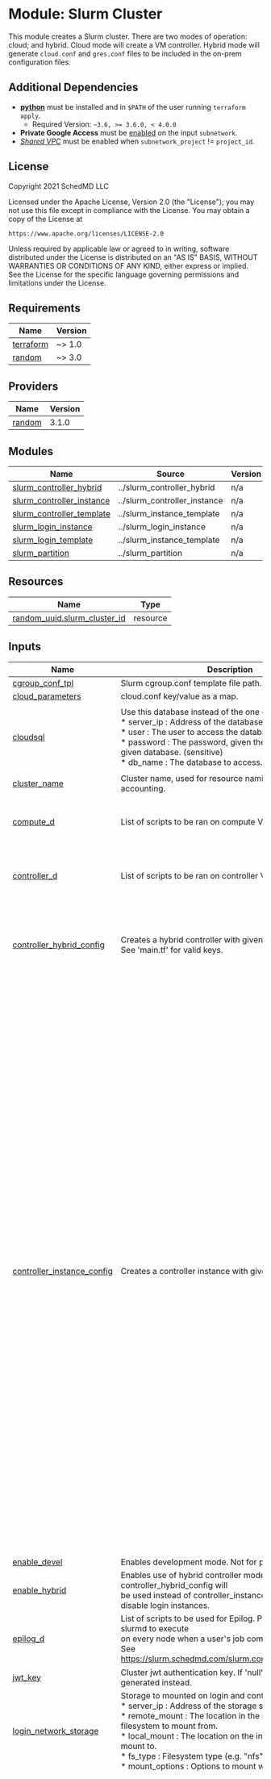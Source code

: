 # Module: Slurm Cluster

This module creates a Slurm cluster. There are two modes of operation: cloud;
and hybrid. Cloud mode will create a VM controller. Hybrid mode will generate
`cloud.conf` and `gres.conf` files to be included in the on-prem configuration
files.

## Additional Dependencies

* [**python**](https://www.python.org/) must be installed and in `$PATH` of the
user running `terraform apply`.
  * Required Version: `~3.6, >= 3.6.0, < 4.0.0`
* **Private Google Access** must be
[enabled](https://cloud.google.com/vpc/docs/configure-private-google-access)
on the input `subnetwork`.
* [*Shared VPC*](https://cloud.google.com/vpc/docs/shared-vpc) must be enabled
when `subnetwork_project` != `project_id`.

## License

<!-- BEGINNING OF PRE-COMMIT-TERRAFORM DOCS HOOK -->
Copyright 2021 SchedMD LLC

Licensed under the Apache License, Version 2.0 (the "License");
you may not use this file except in compliance with the License.
You may obtain a copy of the License at

    https://www.apache.org/licenses/LICENSE-2.0

Unless required by applicable law or agreed to in writing, software
distributed under the License is distributed on an "AS IS" BASIS,
WITHOUT WARRANTIES OR CONDITIONS OF ANY KIND, either express or implied.
See the License for the specific language governing permissions and
limitations under the License.

## Requirements

| Name | Version |
|------|---------|
| <a name="requirement_terraform"></a> [terraform](#requirement\_terraform) | ~> 1.0 |
| <a name="requirement_random"></a> [random](#requirement\_random) | ~> 3.0 |

## Providers

| Name | Version |
|------|---------|
| <a name="provider_random"></a> [random](#provider\_random) | 3.1.0 |

## Modules

| Name | Source | Version |
|------|--------|---------|
| <a name="module_slurm_controller_hybrid"></a> [slurm\_controller\_hybrid](#module\_slurm\_controller\_hybrid) | ../slurm_controller_hybrid | n/a |
| <a name="module_slurm_controller_instance"></a> [slurm\_controller\_instance](#module\_slurm\_controller\_instance) | ../slurm_controller_instance | n/a |
| <a name="module_slurm_controller_template"></a> [slurm\_controller\_template](#module\_slurm\_controller\_template) | ../slurm_instance_template | n/a |
| <a name="module_slurm_login_instance"></a> [slurm\_login\_instance](#module\_slurm\_login\_instance) | ../slurm_login_instance | n/a |
| <a name="module_slurm_login_template"></a> [slurm\_login\_template](#module\_slurm\_login\_template) | ../slurm_instance_template | n/a |
| <a name="module_slurm_partition"></a> [slurm\_partition](#module\_slurm\_partition) | ../slurm_partition | n/a |

## Resources

| Name | Type |
|------|------|
| [random_uuid.slurm_cluster_id](https://registry.terraform.io/providers/hashicorp/random/latest/docs/resources/uuid) | resource |

## Inputs

| Name | Description | Type | Default | Required |
|------|-------------|------|---------|:--------:|
| <a name="input_cgroup_conf_tpl"></a> [cgroup\_conf\_tpl](#input\_cgroup\_conf\_tpl) | Slurm cgroup.conf template file path. | `string` | `null` | no |
| <a name="input_cloud_parameters"></a> [cloud\_parameters](#input\_cloud\_parameters) | cloud.conf key/value as a map. | `map(string)` | `{}` | no |
| <a name="input_cloudsql"></a> [cloudsql](#input\_cloudsql) | Use this database instead of the one on the controller.<br>* server\_ip : Address of the database server.<br>* user      : The user to access the database as.<br>* password  : The password, given the user, to access the given database. (sensitive)<br>* db\_name   : The database to access. | <pre>object({<br>    server_ip = string<br>    user      = string<br>    password  = string # sensitive<br>    db_name   = string<br>  })</pre> | `null` | no |
| <a name="input_cluster_name"></a> [cluster\_name](#input\_cluster\_name) | Cluster name, used for resource naming and slurm accounting. | `string` | n/a | yes |
| <a name="input_compute_d"></a> [compute\_d](#input\_compute\_d) | List of scripts to be ran on compute VM startup. | <pre>list(object({<br>    filename = string<br>    content  = string<br>  }))</pre> | `[]` | no |
| <a name="input_controller_d"></a> [controller\_d](#input\_controller\_d) | List of scripts to be ran on controller VM startup. | <pre>list(object({<br>    filename = string<br>    content  = string<br>  }))</pre> | `[]` | no |
| <a name="input_controller_hybrid_config"></a> [controller\_hybrid\_config](#input\_controller\_hybrid\_config) | Creates a hybrid controller with given configuration.<br>See 'main.tf' for valid keys. | <pre>object({<br>    google_app_cred_path = string<br>    slurm_bin_dir        = string<br>    slurm_scripts_dir    = string<br>    slurm_log_dir        = string<br>    output_dir           = string<br>  })</pre> | <pre>{<br>  "google_app_cred_path": null,<br>  "output_dir": ".",<br>  "slurm_bin_dir": "/usr/local/bin",<br>  "slurm_log_dir": "/var/log/slurm",<br>  "slurm_scripts_dir": null<br>}</pre> | no |
| <a name="input_controller_instance_config"></a> [controller\_instance\_config](#input\_controller\_instance\_config) | Creates a controller instance with given configuration. | <pre>object({<br>    access_config = list(object({<br>      nat_ip       = string<br>      network_tier = string<br>    }))<br>    additional_disks = list(object({<br>      disk_name    = string<br>      device_name  = string<br>      disk_size_gb = number<br>      disk_type    = string<br>      disk_labels  = map(string)<br>      auto_delete  = bool<br>      boot         = bool<br>    }))<br>    can_ip_forward         = bool<br>    disable_smt            = bool<br>    disk_auto_delete       = bool<br>    disk_labels            = map(string)<br>    disk_size_gb           = number<br>    disk_type              = string<br>    enable_confidential_vm = bool<br>    enable_oslogin         = bool<br>    enable_shielded_vm     = bool<br>    gpu = object({<br>      count = number<br>      type  = string<br>    })<br>    instance_template   = string<br>    labels              = map(string)<br>    machine_type        = string<br>    metadata            = map(string)<br>    min_cpu_platform    = string<br>    network_ip          = string<br>    on_host_maintenance = string<br>    preemptible         = bool<br>    region              = string<br>    service_account = object({<br>      email  = string<br>      scopes = list(string)<br>    })<br>    shielded_instance_config = object({<br>      enable_integrity_monitoring = bool<br>      enable_secure_boot          = bool<br>      enable_vtpm                 = bool<br>    })<br>    source_image_family  = string<br>    source_image_project = string<br>    source_image         = string<br>    static_ip            = string<br>    subnetwork_project   = string<br>    subnetwork           = string<br>    tags                 = list(string)<br>    zone                 = string<br>  })</pre> | <pre>{<br>  "access_config": [],<br>  "additional_disks": [],<br>  "can_ip_forward": false,<br>  "disable_smt": false,<br>  "disk_auto_delete": true,<br>  "disk_labels": {},<br>  "disk_size_gb": null,<br>  "disk_type": null,<br>  "enable_confidential_vm": false,<br>  "enable_oslogin": true,<br>  "enable_shielded_vm": false,<br>  "gpu": null,<br>  "instance_template": null,<br>  "labels": {},<br>  "machine_type": null,<br>  "metadata": {},<br>  "min_cpu_platform": null,<br>  "network_ip": null,<br>  "on_host_maintenance": null,<br>  "preemptible": false,<br>  "region": null,<br>  "service_account": null,<br>  "shielded_instance_config": null,<br>  "source_image": null,<br>  "source_image_family": null,<br>  "source_image_project": null,<br>  "static_ip": null,<br>  "subnetwork": "default",<br>  "subnetwork_project": null,<br>  "tags": [],<br>  "zone": null<br>}</pre> | no |
| <a name="input_enable_devel"></a> [enable\_devel](#input\_enable\_devel) | Enables development mode. Not for production use. | `bool` | `false` | no |
| <a name="input_enable_hybrid"></a> [enable\_hybrid](#input\_enable\_hybrid) | Enables use of hybrid controller mode. When true, controller\_hybrid\_config will<br>be used instead of controller\_instance\_config and will disable login instances. | `bool` | `false` | no |
| <a name="input_epilog_d"></a> [epilog\_d](#input\_epilog\_d) | List of scripts to be used for Epilog. Programs for the slurmd to execute<br>on every node when a user's job completes.<br>See https://slurm.schedmd.com/slurm.conf.html#OPT_Epilog. | <pre>list(object({<br>    filename = string<br>    content  = string<br>  }))</pre> | `[]` | no |
| <a name="input_jwt_key"></a> [jwt\_key](#input\_jwt\_key) | Cluster jwt authentication key. If 'null', then a key will be generated instead. | `string` | `null` | no |
| <a name="input_login_network_storage"></a> [login\_network\_storage](#input\_login\_network\_storage) | Storage to mounted on login and controller instances<br>* server\_ip     : Address of the storage server.<br>* remote\_mount  : The location in the remote instance filesystem to mount from.<br>* local\_mount   : The location on the instance filesystem to mount to.<br>* fs\_type       : Filesystem type (e.g. "nfs").<br>* mount\_options : Options to mount with. | <pre>list(object({<br>    server_ip     = string<br>    remote_mount  = string<br>    local_mount   = string<br>    fs_type       = string<br>    mount_options = string<br>  }))</pre> | `[]` | no |
| <a name="input_login_node_groups"></a> [login\_node\_groups](#input\_login\_node\_groups) | List of slurm login instance definitions. | <pre>list(object({<br>    access_config = list(object({<br>      nat_ip       = string<br>      network_tier = string<br>    }))<br>    additional_disks = list(object({<br>      disk_name    = string<br>      device_name  = string<br>      disk_size_gb = number<br>      disk_type    = string<br>      disk_labels  = map(string)<br>      auto_delete  = bool<br>      boot         = bool<br>    }))<br>    can_ip_forward         = bool<br>    disable_smt            = bool<br>    disk_auto_delete       = bool<br>    disk_labels            = map(string)<br>    disk_size_gb           = number<br>    disk_type              = string<br>    enable_confidential_vm = bool<br>    enable_oslogin         = bool<br>    enable_shielded_vm     = bool<br>    gpu = object({<br>      count = number<br>      type  = string<br>    })<br>    group_name          = string<br>    instance_template   = string<br>    labels              = map(string)<br>    machine_type        = string<br>    metadata            = map(string)<br>    min_cpu_platform    = string<br>    network_ips         = list(string)<br>    num_instances       = number<br>    on_host_maintenance = string<br>    preemptible         = bool<br>    region              = string<br>    service_account = object({<br>      email  = string<br>      scopes = list(string)<br>    })<br>    shielded_instance_config = object({<br>      enable_integrity_monitoring = bool<br>      enable_secure_boot          = bool<br>      enable_vtpm                 = bool<br>    })<br>    source_image_family  = string<br>    source_image_project = string<br>    source_image         = string<br>    static_ips           = list(string)<br>    subnetwork_project   = string<br>    subnetwork           = string<br>    tags                 = list(string)<br>    zone                 = string<br>  }))</pre> | `[]` | no |
| <a name="input_munge_key"></a> [munge\_key](#input\_munge\_key) | Cluster munge authentication key. If 'null', then a key will be generated instead. | `string` | `null` | no |
| <a name="input_network_storage"></a> [network\_storage](#input\_network\_storage) | Storage to mounted on all instances.<br>* server\_ip     : Address of the storage server.<br>* remote\_mount  : The location in the remote instance filesystem to mount from.<br>* local\_mount   : The location on the instance filesystem to mount to.<br>* fs\_type       : Filesystem type (e.g. "nfs").<br>* mount\_options : Options to mount with. | <pre>list(object({<br>    server_ip     = string<br>    remote_mount  = string<br>    local_mount   = string<br>    fs_type       = string<br>    mount_options = string<br>  }))</pre> | `[]` | no |
| <a name="input_partitions"></a> [partitions](#input\_partitions) | Cluster partitions as a list. See module slurm\_partition. | <pre>list(object({<br>    enable_job_exclusive    = bool<br>    enable_placement_groups = bool<br>    compute_node_groups = list(object({<br>      count_static  = number<br>      count_dynamic = number<br>      group_name    = string<br>      additional_disks = list(object({<br>        disk_name    = string<br>        device_name  = string<br>        disk_size_gb = number<br>        disk_type    = string<br>        disk_labels  = map(string)<br>        auto_delete  = bool<br>        boot         = bool<br>      }))<br>      can_ip_forward         = bool<br>      disable_smt            = bool<br>      disk_auto_delete       = bool<br>      disk_labels            = map(string)<br>      disk_size_gb           = number<br>      disk_type              = string<br>      enable_confidential_vm = bool<br>      enable_oslogin         = bool<br>      enable_shielded_vm     = bool<br>      gpu = object({<br>        count = number<br>        type  = string<br>      })<br>      instance_template   = string<br>      labels              = map(string)<br>      machine_type        = string<br>      metadata            = map(string)<br>      min_cpu_platform    = string<br>      on_host_maintenance = string<br>      preemptible         = bool<br>      service_account = object({<br>        email  = string<br>        scopes = list(string)<br>      })<br>      shielded_instance_config = object({<br>        enable_integrity_monitoring = bool<br>        enable_secure_boot          = bool<br>        enable_vtpm                 = bool<br>      })<br>      source_image_family  = string<br>      source_image_project = string<br>      source_image         = string<br>      tags                 = list(string)<br>    }))<br>    network_storage = list(object({<br>      local_mount   = string<br>      fs_type       = string<br>      server_ip     = string<br>      remote_mount  = string<br>      mount_options = string<br>    }))<br>    partition_name = string<br>    partition_conf = map(string)<br>    partition_d = list(object({<br>      filename = string<br>      content  = string<br>    }))<br>    region             = string<br>    subnetwork_project = string<br>    subnetwork         = string<br>    zone_policy_allow  = list(string)<br>    zone_policy_deny   = list(string)<br>  }))</pre> | `[]` | no |
| <a name="input_project_id"></a> [project\_id](#input\_project\_id) | Project ID to create resources in. | `string` | n/a | yes |
| <a name="input_prolog_d"></a> [prolog\_d](#input\_prolog\_d) | List of scripts to be used for Prolog. Programs for the slurmd to execute<br>whenever it is asked to run a job step from a new job allocation.<br>See https://slurm.schedmd.com/slurm.conf.html#OPT_Prolog. | <pre>list(object({<br>    filename = string<br>    content  = string<br>  }))</pre> | `[]` | no |
| <a name="input_slurm_conf_tpl"></a> [slurm\_conf\_tpl](#input\_slurm\_conf\_tpl) | Slurm slurm.conf template file path. | `string` | `null` | no |
| <a name="input_slurmdbd_conf_tpl"></a> [slurmdbd\_conf\_tpl](#input\_slurmdbd\_conf\_tpl) | Slurm slurmdbd.conf template file path. | `string` | `null` | no |

## Outputs

| Name | Description |
|------|-------------|
| <a name="output_slurm_cluster_id"></a> [slurm\_cluster\_id](#output\_slurm\_cluster\_id) | Slurm cluster ID. |
| <a name="output_slurm_partition"></a> [slurm\_partition](#output\_slurm\_partition) | Slurm partition details. |
<!-- END OF PRE-COMMIT-TERRAFORM DOCS HOOK -->
